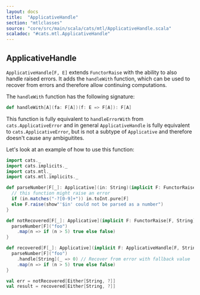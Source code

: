 ```yaml
---
layout: docs
title:  "ApplicativeHandle"
section: "mtlclasses"
source: "core/src/main/scala/cats/mtl/ApplicativeHandle.scala"
scaladoc: "#cats.mtl.ApplicativeHandle"
---
```


## ApplicativeHandle

`ApplicativeHandle[F, E]` extends `FunctorRaise` with the ability to also handle raised errors.
It adds the `handleWith` function, which can be used to recover from errors and therefore allow continuing computations.


The `handleWith` function has the following signature:

```scala
def handleWith[A](fa: F[A])(f: E => F[A]): F[A]
```

This function is fully equivalent to `handleErrorWith` from `cats.ApplicativeError` and in general `ApplicativeHandle` is fully equivalent to `cats.ApplicativeError`,
 but is not a subtype of `Applicative` and therefore doesn't cause any ambiguitites.

Let's look at an example of how to use this function:

```scala mdoc
import cats._
import cats.implicits._
import cats.mtl._
import cats.mtl.implicits._

def parseNumber[F[_]: Applicative](in: String)(implicit F: FunctorRaise[F, String]): F[Int] = {
  // this function might raise an error
  if (in.matches("-?[0-9]+")) in.toInt.pure[F]
  else F.raise(show"'$in' could not be parsed as a number")
}

def notRecovered[F[_]: Applicative](implicit F: FunctorRaise[F, String]): F[Boolean] = {
  parseNumber[F]("foo")
    .map(n => if (n > 5) true else false)
}

def recovered[F[_]: Applicative](implicit F: ApplicativeHandle[F, String]): F[Boolean] = {
  parseNumber[F]("foo")
    .handle[String](_ => 0) // Recover from error with fallback value
    .map(n => if (n > 5) true else false)
}

val err = notRecovered[Either[String, ?]]
val result = recovered[Either[String, ?]]
```
